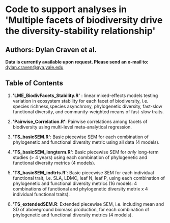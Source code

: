 # Code to support analyses in 'Multiple facets of biodiversity drive the diversity-stability relationship'  
## Authors: Dylan Craven et al.

**Data is currently available upon request. Please send an e-mail to:** dylan.craven@aya.yale.edu


## Table of Contents  

1. **'LME_BiodivFacets_Stability.R'** : linear mixed-effects models testing variation in ecosystem stability for each facet of biodiversity, i.e. species richness,species asynchrony, phylogenetic diversity, fast-slow functional diversity, and community-weighted means of fast-slow traits.

2. **'Pairwise_Correlation.R'**: Pairwise correlations among facets of biodiversity using multi-level meta-analytical regression. 

3. **'TS_basicSEM.R'**: Basic piecewise SEM for each combination of phylogenetic and functional diversity metric using all data (4 models).

4. **'TS_basicSEM_longterm.R'**: Basic piecewise SEM for _only_ long-term studies (> 4 years) using each combination of phylogenetic and functional diversity metrics (4 models).  

5. **'TS_basicSEM_indtrts.R'**: Basic piecewise SEM for each individual functional trait, i.e. SLA, LDMC, leaf N, leaf P, using each combination of phylogenetic and functional diversity metrics (16 models: 4 combinations of functional and phylogenetic diversity metrix x 4 individual functional traits).  
6. **'TS_extendedSEM.R**: Extended piecewise SEM, i.e. including mean and SD of aboveground biomass production, for each combination of phylogenetic and functional diversity metrics (4 models).  




